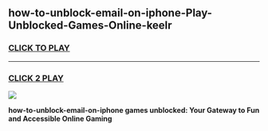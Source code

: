 
## how-to-unblock-email-on-iphone-Play-Unblocked-Games-Online-keelr
<h3>
<a href="https://premium76.site?title=how-to-unblock-email-on-iphone&ref=25A">CLICK TO PLAY</a></h3>
<hr>

<h3>
<a href="https://premium76.site?title=how-to-unblock-email-on-iphone&ref=25A">CLICK 2 PLAY</a>
  
</h3>

<a href="https://premium76.site?title=how-to-unblock-email-on-iphone&ref=25A"><img src="https://clearcache.store/games.png"></a>


**how-to-unblock-email-on-iphone games unblocked: Your Gateway to Fun and Accessible Online Gaming**
